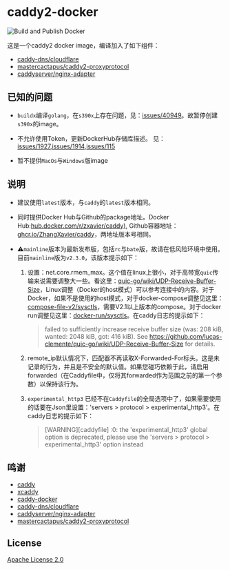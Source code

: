# caddy2-docker

![Build and Publish Docker](https://github.com/ZhangXavier/caddy-docker/workflows/Build%20and%20Publish%20Docker%20Linux%20image/badge.svg)

这是一个caddy2 docker image，编译加入了如下组件：

- [caddy-dns/cloudflare](https://github.com/caddy-dns/cloudflare)
- [mastercactapus/caddy2-proxyprotocol](https://github.com/mastercactapus/caddy2-proxyprotocol)
- [caddyserver/nginx-adapter](https://github.com/caddyserver/nginx-adapter)

## 已知的问题

- `buildx`编译`golang`，在`s390x`上存在问题，见：[issues/40949](https://github.com/golang/go/issues/40949)。故暂停创建`s390x`的image。

- 不允许使用Token，更新DockerHub存储库描述。 见：[issues/1927](https://github.com/docker/hub-feedback/issues/1927),[issues/1914](https://github.com/docker/hub-feedback/issues/1914),[issues/115](https://github.com/docker/roadmap/issues/115)

- 暂不提供`MacOs`与`Windows`版image

## 说明

- 建议使用`latest`版本，与`caddy`的`latest`版本相同。

- 同时提供Docker Hub与Github的package地址。Docker Hub:[hub.docker.com/r/zxavier/caddy)](https://hub.docker.com/r/zxavier/caddy), Github容器地址：[ghcr.io/ZhangXavier/caddy](https://ghcr.io/ZhangXavier/caddy)，两地址版本号相同。

- ⚠️`mainline`版本为最新发布版，包括`rc`与`bate`版，故请在低风险环境中使用。目前`mainline`版为`v2.3.0`，该版本提示如下：

    1. 设置：net.core.rmem_max。这个值在linux上很小，对于高带宽`quic`传输来说需要调整大一些。看这里：[quic-go/wiki/UDP-Receive-Buffer-Size](https://github.com/lucas-clemente/quic-go/wiki/UDP-Receive-Buffer-Size)，Linux调整（Docker的host模式）可以参考连接中的内容。对于Docker，如果不是使用的host模式，对于docker-compose调整见这里：[compose-file-v2/sysctls](https://docs.docker.com/compose/compose-file/compose-file-v2/#sysctls)，需要V2.1以上版本的compose。对于docker run调整见这里：[docker-run/sysctls](https://docs.docker.com/engine/reference/commandline/run/#configure-namespaced-kernel-parameters-sysctls-at-runtime)。在caddy日志的提示如下：
        > failed to sufficiently increase receive buffer size (was: 208 kiB, wanted: 2048 kiB, got: 416 kiB). See https://github.com/lucas-clemente/quic-go/wiki/UDP-Receive-Buffer-Size for details.

    2. remote_ip默认情况下，匹配器不再读取X-Forwarded-For标头。这是未记录的行为，并且是不安全的默认值。如果您碰巧依赖于此，请启用forwarded（在Caddyfile中，仅将其forwarded作为范围之前的第一个参数）以保持该行为。

    3. `️experimental_http3` 已经不在`Caddyfile`的全局选项中了，如果需要使用的话要在Json里设置：'servers > protocol > experimental_http3'。在caddy日志的提示如下：
        > [WARNING][caddyfile] :0: the 'experimental_http3' global option is deprecated, please use the 'servers > protocol > experimental_http3' option instead

## 鸣谢

- [caddy](https://github.com/caddyserver/caddy)
- [xcaddy](https://github.com/caddyserver/xcaddy)
- [caddy-docker](https://github.com/caddyserver/caddy-docker)
- [caddy-dns/cloudflare](https://github.com/caddy-dns/cloudflare)
- [caddyserver/nginx-adapter](https://github.com/caddyserver/nginx-adapter)
- [mastercactapus/caddy2-proxyprotocol](https://github.com/mastercactapus/caddy2-proxyprotocol)

## License

[Apache License 2.0](LICENSE)
